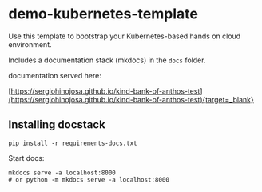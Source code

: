 # demo-kubernetes-template

Use this template to bootstrap your Kubernetes-based hands on cloud environment.

Includes a documentation stack (mkdocs) in the `docs` folder.

documentation served here:

[https://sergiohinojosa.github.io/kind-bank-of-anthos-test](https://sergiohinojosa.github.io/kind-bank-of-anthos-test){target=_blank}


## Installing docstack

```
pip install -r requirements-docs.txt
```

Start docs:

```
mkdocs serve -a localhost:8000
# or python -m mkdocs serve -a localhost:8000
```
